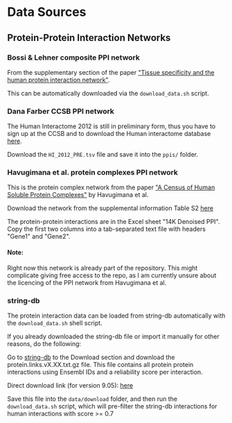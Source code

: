 Data Sources
============

Protein-Protein Interaction Networks
------------------------------------

### Bossi & Lehner composite PPI network

From the supplementary section of the paper ["Tissue specificity and the human protein interaction network"](http://www.ncbi.nlm.nih.gov/pubmed/19357639).

This can be automatically downloaded via the `download_data.sh` script.



### Dana Farber CCSB PPI network

The Human Interactome 2012 is still in preliminary form, thus you have
to sign up at the CCSB and to download the Human interactome database [here](http://interactome.dfci.harvard.edu/H_sapiens/).

Download the `HI_2012_PRE.tsv` file and save it into the `ppis/` folder.



### Havugimana et al. protein complexes PPI network

This is the protein complex network from the paper ["A Census of Human Soluble Protein Complexes"](http://www.ncbi.nlm.nih.gov/pubmed/22939629)
by Havugimana et al. 

Download the network from the supplemental information Table S2 [here](http://www.sciencedirect.com/science/article/pii/S0092867412010069)

The protein-protein interactions are in the Excel sheet "14K Denoised PPI".
Copy the first two columns into a tab-separated text file with headers
"Gene1" and "Gene2".

#### Note:

Right now this network is already part of the repository. This might complicate giving free access to the
repo, as I am currently unsure about the licencing of the PPI network from Havugimana et al.



### string-db

The protein interaction data can be loaded from string-db
automatically with the `download_data.sh` shell script.

If you already downloaded the string-db file or import
it manually for other reasons, do the following:

Go to [string-db](http://string-db.org/) to the Download section
and download the protein.links.vX.XX.txt.gz file. This file contains all protein protein
interactions using Ensembl IDs and a reliability score per interaction.

Direct download link (for version 9.05): [here](http://string-db.org/newstring_download/protein.links.v9.05.txt.gz)

Save this file into the `data/download` folder, and then run
the `download_data.sh` script, which will pre-filter the
string-db interactions for human interactions with score >= 0.7